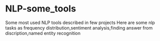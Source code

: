 # NLP-some_tools
Some most used NLP tools described in few projects
Here are some nlp tasks as frequency distribution,sentiment analysis,finding answer from discription,named entity recognition
